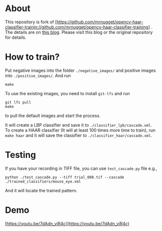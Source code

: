 # About

This repository is fork of
[https://github.com/mrnugget/opencv-haar-classifier-trainin://github.com/mrnugget/opencv-haar-classifier-training]
. The details are on [this
blog](http://coding-robin.de/2013/07/22/train-your-own-opencv-haar-classifier.html).
Please visit this blog or the original repository for details.


# How to train?

Put negative images into the folder `./negative_images/` and positive images
into `./positive_images/`. And run

    make 

To use the existing images, you need to install `git-lfs` and run 
    
    git lfs pull
    make 

to pull the default images and start the process.


It will create a LBP classifier and save it to `./classifier_lpb/cascade.xml`.
To create a HAAR classifier (It will at least 100 times more time to train), run
`make haar` and it will save the classifier to `./classifier_haar/cascade.xml`.

# Testing

If you have your recording in TIFF file, you can use `test_cascade.py` file
e.g.,

    python ./test_cascade.py --tiff trial_008.tif --cascade ./trained_classifiers/mouse_eye.xml

And it will locate the trained pattern.

# Demo

[https://youtu.be/7dAdn_viR4c](https://youtu.be/7dAdn_viR4c)
